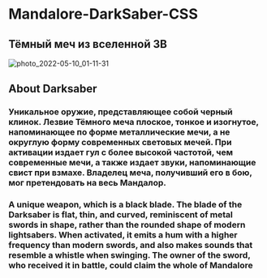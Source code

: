 # Mandalore-DarkSaber-CSS

## Тёмный меч из вселенной ЗВ

![photo_2022-05-10_01-11-31](https://user-images.githubusercontent.com/56477695/167679880-712a70ac-f157-4eee-a07a-2b941bd848f0.jpg)

## About Darksaber

### Уникальное оружие, представляющее собой черный клинок. Лезвие Тёмного меча плоское, тонкое и изогнутое, напоминающее по форме металлические мечи, а не округлую форму современных световых мечей. При активации издает гул с более высокой частотой, чем современные мечи, а также издает звуки, напоминающие свист при взмахе. Владелец меча, получивший его в бою, мог претендовать на весь Мандалор.

### A unique weapon, which is a black blade. The blade of the Darksaber is flat, thin, and curved, reminiscent of metal swords in shape, rather than the rounded shape of modern lightsabers. When activated, it emits a hum with a higher frequency than modern swords, and also makes sounds that resemble a whistle when swinging. The owner of the sword, who received it in battle, could claim the whole of Mandalore
